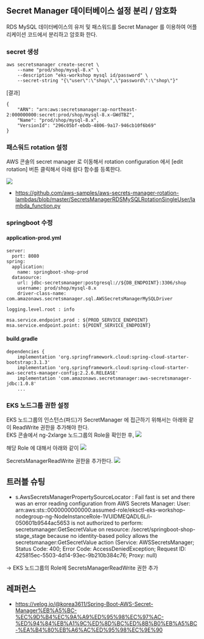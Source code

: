 ## Secret Manager 데이터베이스 설정 분리 / 암호화 ##

RDS MySQL 데이터베이스의 유저 및 패스워드를 Secret Manager 를 이용하여 어플리케이션 코드에서 분리하고 암호화 한다.

### secret 생성 ###
```
aws secretsmanager create-secret \
    --name "prod/shop/mysql-8.x" \
    --description "eks-workshop mysql id/password" \
    --secret-string "{\"user\":\"shop\",\"password\":\"shop\"}"
```

[결과]
```
{
    "ARN": "arn:aws:secretsmanager:ap-northeast-2:000000000:secret:prod/shop/mysql-8.x-GWdTBZ",
    "Name": "prod/shop/mysql-8.x",
    "VersionId": "296c05bf-ebdb-4806-9a17-946cb10f6b69"
}
```

### 패스워드 rotation 설정 ###

AWS 콘솔의 secret manager 로 이동해서 rotation configuration 에서 [edit rotation] 버튼 클릭해서 아래 람다 함수를 등록한다. 

![](https://github.com/gnosia93/eks-on-aws/blob/main/images/secretmanager-rotation.png)

* https://github.com/aws-samples/aws-secrets-manager-rotation-lambdas/blob/master/SecretsManagerRDSMySQLRotationSingleUser/lambda_function.py

### springboot 수정 ###

#### application-prod.yml ####
```
server:
  port: 8080
spring:
  application:
    name: springboot-shop-prod
  datasource:
    url: jdbc-secretsmanager:postgresql://${DB_ENDPOINT}:3306/shop
    username: prod/shop/mysql-8.x
    driver-class-name: com.amazonaws.secretsmanager.sql.AWSSecretsManagerMySQLDriver

logging.level.root : info

msa.service.endpoint.prod : ${PROD_SERVICE_ENDPOINT}
msa.service.endpoint.point: ${POINT_SERVICE_ENDPOINT}
```

#### build.gradle ####
```
dependencies {
	implementation 'org.springframework.cloud:spring-cloud-starter-bootstrap:3.1.3'
	implementation 'org.springframework.cloud:spring-cloud-starter-aws-secrets-manager-config:2.2.6.RELEASE'
	implementation 'com.amazonaws.secretsmanager:aws-secretsmanager-jdbc:1.0.8'
    ...
```

### EKS 노드그룹 권한 설정 ###
EKS 노드그룹의 인스턴스(파드)가 SecretManager 에 접근하기 위해서는 아래와 같이 ReadWrite 권한을 추가해야 한다.  
EKS 콘솔에서 ng-2xlarge 노드그룹의 Role을 확인한 후, 
![](https://github.com/gnosia93/eks-on-aws/blob/main/images/secretmanager-role-0.png)

해당 Role 에 대해서 아래와 같이
![](https://github.com/gnosia93/eks-on-aws/blob/main/images/secretmanager-role-1.png)

SecretsManagerReadWrite 권한을 추가한다.
![](https://github.com/gnosia93/eks-on-aws/blob/main/images/secretmanager-role-2.png)


## 트러블 슈팅 ##

*  s.AwsSecretsManagerPropertySourceLocator : Fail fast is set and there was an error reading configuration from AWS Secrets Manager:
User: arn:aws:sts::0000000000000:assumed-role/eksctl-eks-workshop-nodegroup-ng-NodeInstanceRole-1VUIDMEQADL6L/i-050601b9544ac5653 is not authorized to perform: secretsmanager:GetSecretValue on resource: /secret/springboot-shop-stage_stage because no identity-based policy allows the secretsmanager:GetSecretValue action (Service: AWSSecretsManager; Status Code: 400; Error Code: AccessDeniedException; Request ID: 425815ec-5503-4d14-93ec-9b210b384c76; Proxy: null)

-> EKS 노드그룹의 Role에 SecretsManagerReadWrite 권한 추가



## 레퍼런스 ##

* https://velog.io/@korea3611/Spring-Boot-AWS-Secret-Manager%EB%A5%BC-%EC%9D%B4%EC%9A%A9%ED%95%98%EC%97%AC-%ED%94%84%EB%A1%9C%ED%8D%BC%ED%8B%B0%EB%A5%BC-%EA%B4%80%EB%A6%AC%ED%95%98%EC%9E%90

